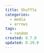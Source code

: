 ```yaml
---
title: Shuffle
categories:
  - media
  - arrows
tags:
  - random
created: 0.7.0
updated: 0.19.0
---
```

